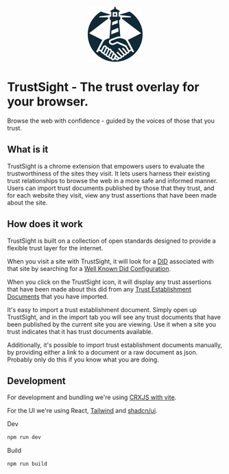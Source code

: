 <p align="center">
  <img width="128" height="128" src="./trust-sight-128.png">
</p>

# TrustSight - The trust overlay for your browser.
Browse the web with confidence - guided by the voices of those that you trust.

## What is it

TrustSight is a chrome extension that empowers users to evaluate the trustworthiness of the sites they visit. 
It lets users harness their existing trust relationships to browse the web in a more safe and informed manner.
Users can import trust documents published by those that they trust, and for each website they visit, 
view any trust assertions that have been made about the site.

## How does it work
TrustSight is built on a collection of open standards designed to provide a flexible trust layer for the internet.


When you visit a site with TrustSight, 
it will look for a [DID](https://www.w3.org/TR/did-core/) associated with that site by searching for a [Well Known Did Configuration](https://identity.foundation/.well-known/resources/did-configuration/).

When you click on the TrustSight icon, it will display any trust assertions that have been made about this did from 
any [Trust Establishment Documents](https://identity.foundation/trust-establishment/) that you have imported.

It's easy to import a trust establishment document. Simply open up TrustSight, 
and in the import tab you will see any trust documents that have been published by the current site you are viewing.
Use it when a site you trust indicates that it has trust documents available.

Additionally, it's possible to import trust establishment documents manually, by providing either a link to a document or a raw document as json. 
Probably only do this if you know what you are doing.

## Development
For development and bundling we're using [CRXJS with vite](https://crxjs.dev/vite-plugin).

For the UI we're using React, [Tailwind](https://tailwindcss.com/) and [shadcn/ui](https://ui.shadcn.com/).

Dev

```bash
npm run dev
```

Build

```bash
npm run build
```

